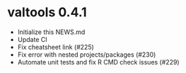 # valtools 0.4.1

* Initialize this NEWS.md
* Update CI
* Fix cheatsheet link (#225)
* Fix error with nested projects/packages (#230)
* Automate unit tests and fix R CMD check issues (#229)
